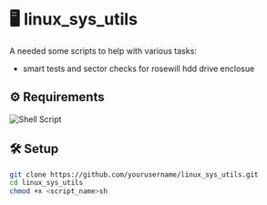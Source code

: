# 🖥️ linux_sys_utils

A needed some scripts to help with various tasks:
- smart tests and sector checks for rosewill hdd drive enclosue

## ⚙️ Requirements

![Shell Script](https://img.shields.io/badge/script-bash-blue)

## 🛠️ Setup

```bash
git clone https://github.com/yourusername/linux_sys_utils.git
cd linux_sys_utils
chmod +x <script_name>sh
